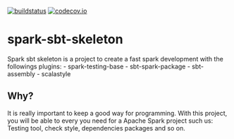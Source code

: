 [![buildstatus](https://travis-ci.org/jdelarosa91/spark-sbt-skeleton.svg?branch=master)](https://travis-ci.org/jdelarosa91/spark-sbt-skeleton)
[![codecov.io](http://codecov.io/github/jdelarosa91/spark-sbt-skeleton/coverage.svg?branch=master)](http://codecov.io/github/jdelarosa91/spark-sbt-skeleton?branch=master)

# spark-sbt-skeleton

Spark sbt skeleton is a project to create a fast spark development with the followings plugins:
    - spark-testing-base
    - sbt-spark-package
    - sbt-assembly
    - scalastyle
## Why?

It is really important to keep a good way for programming. With this project, you will be able to every you need for a Apache Spark project such us: Testing tool, check style, dependencies packages and so on.
